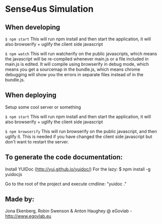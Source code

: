# Sense4us Simulation

## When developing
```$ npm start```
This will run npm install and then start the application, it will also browserify + uglify the client side javascript

```$ npm watch```
This will run watcherify on the public javascripts, which means the javascript will be re-compiled whenever main.js or a file included in main.js is edited. It will compile using browserify in debug mode, which means you get a sourcemap in the bundle.js, which means chrome debugging will show you the errors in separate files instead of in the bundle.js.

## When deploying
Setup some cool server or something

```$ npm start```
This will run npm install and then start the application, it will also browserify + uglify the client side javascript

```$ npm browserify```
This will run browserify on the public javascript, and then uglify it. This is needed if you have changed the client side javascript but don't want to restart the server.

## To generate the code documentation:
Install YUIDoc (http://yui.github.io/yuidoc/)
	For the lazy: $ npm install -g yuidocjs

Go to the root of the project and execute cmdline: "yuidoc ."

## Made by:
Jona Ekenberg, Robin Swenson & Anton Haughey
@ eGovlab - http://www.egovlab.eu